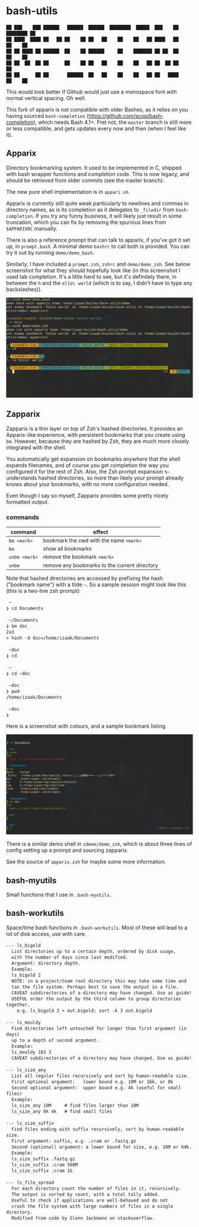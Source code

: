 # bash-utils

    ██ ███    ███ ██████   ██████  ██████  ████████  █████  ███    ██ ████████ ██ 
    ██ ████  ████ ██   ██ ██    ██ ██   ██    ██    ██   ██ ████   ██    ██    ██ 
    ██ ██ ████ ██ ██████  ██    ██ ██████     ██    ███████ ██ ██  ██    ██    ██ 
    ██ ██  ██  ██ ██      ██    ██ ██   ██    ██    ██   ██ ██  ██ ██    ██       
    ██ ██      ██ ██       ██████  ██   ██    ██    ██   ██ ██   ████    ██    ██ 

This would look better if Github would just use a monospace font with normal
vertical spacing. Oh well.

This fork of apparix is not compatible with older Bashes, as it relies on you
having sourced `bash-completion` (https://github.com/scop/bash-completion),
which needs Bash 4.1+. Fret not, the `master` branch is still more or less
compatible, and gets updates every now and then (when I feel like it).

## Apparix

Directory bookmarking system. It used to be implemented in C, shipped with bash
wrapper functions and completion code. This is now legacy, and should be
retrieved from older commits (see the master branch).

The new pure shell implementation is in `appari.sh`.

Apparix is currently still quite weak particularly to newlines and commas in
directory names, as is its completion as it delegates to `_filedir` from
`bash-completion`. If you try any funny business, it will likely just result in
some truncation, which you can fix by removing the spurious lines from
`$APPARIXRC` manually.

There is also a reference prompt that can talk to apparix, if you've got it set
up, in `prompt.bash`. A minimal demo `bashrc` to call both is provided. You can
try it out by running `demo/demo_bash`.

Similarly, I have included a `prompt.zsh`, `zshrc` and `demo/demo_zsh`. See
below screenshot for what they should hopefully look like (in this screenshot I
used tab completion. It's a little hard to see, but it's definitely there, in
between the `h` and the `ello\ world` (which is to say, I didn't have to type
any backslashes)).

![screenshot](https://github.com/goedel-gang/bash-utils/blob/twenty-first-century/prompt_screenshot.png)

## Zapparix

Zapparix is a thin layer on top of Zsh's hashed directories. It provides an
Apparix-like experience, with persistent bookmarks that you create using `bm`.
However, because they are hashed by Zsh, they are much more closely integrated
with the shell.

You automatically get expansion on bookmarks *anywhere* that the
shell expands filenames, and of course you get completion the way you configured
it for the rest of Zsh. Also, the Zsh prompt expansion `%~` understands hashed
directories, so more than likely your prompt already knows about your bookmarks,
with no more configuration needed.

Even though I say so myself, Zapparix provides some pretty nicely formatted
output.

### commands

| command | effect |
|---|---|
| `bm <mark>` | bookmark the cwd with the name `<mark>` |
| `bm` | show all bookmarks |
| `unbm <mark>` | remove the bookmark `<mark>` |
| `unbm` | remove any bookmarks to the current directory |

Note that hashed directories are accessed by prefixing the hash ("bookmark
name") with a tilde `~`. So a sample session might look like this (this is a
two-line zsh prompt):

     ~
    ❯ cd Documents

     ~/Documents
    ❯ bm doc
    2a3
    > hash -d doc=/home/izaak/Documents

     ~doc
    ❯ cd

     ~
    ❯ cd ~doc

     ~doc
    ❯ pwd
    /home/izaak/Documents

     ~doc
    ❯

Here is a screenshot with colours, and a sample bookmark listing

![screenshot](https://github.com/goedel-gang/bash-utils/blob/twenty-first-century/zapparix_screenshot.png)

There is a similar demo shell in `zdemo/demo_zsh`, which is about three lines of
config setting up a prompt and sourcing zapparix.

See the source of `apparix.zsh` for maybe some more information.

## bash-myutils

Small functions that I use in `.bash-myutils`.

## bash-workutils

Space/time bash functions in `.bash-workutils`. Most of these will lead to a lot
of disk access, use with care.


```
--- ls_bigold
  List directories up to a certain depth, ordered by disk usage,
  with the number of days since last modified.
  Argument: directory depth.
  Example:
  ls_bigold 2
  NOTE: in a project/team root directory this may take some time and
  tax the file system. Perhaps best to save the output in a file.
  CAVEAT subdirectories of a directory may have changed. Use as guide!
  USEFUL order the output by the third column to group directories together,
    e.g. ls_bigold 2 > out.bigold; sort -k 3 out.bigold

--- ls_mouldy
  Find directories left untouched for longer than first argument (in days)
  up to a depth of second argument.
  Example:
  ls_mouldy 183 3
  CAVEAT subdirectories of a directory may have changed. Use as guide!

--- ls_size_any
  List all regular files recursively and sort by human-readable size.
  First optional argument:   lower bound e.g. 10M or 16k, or 0k
  Second optional argument:  upper bound e.g. 4k (useful for small files)
  Example:
  ls_size_any 10M     # find files larger than 10M
  ls_size_any 0k 4k   # find small files

--- ls_size_suffix
  Find files ending with suffix recursively, sort by human-readable size.
  First argument: suffix, e.g. .cram or .fastq.gz
  Second (optional) argument: a lower bound for size, e.g. 10M or 64k.
  Example:
  ls_size_suffix .fastq.gz
  ls_size_suffix .cram 500M
  ls_size_suffix .cram 1G

--- ls_file_spread
  For each directory count the number of files in it, recursively.
  The output is sorted by count, with a total tally added.
  Useful to check if applications are well-behaved and do not
  crush the file system with large numbers of files in a single directory.
  Modified from code by Glenn Jackmann on stackoverflow.
```
